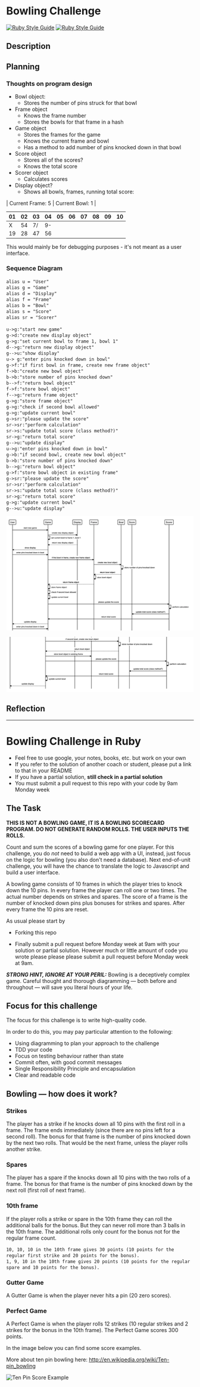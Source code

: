 # Bowling Challenge

[![Ruby Style Guide](https://img.shields.io/badge/code_style-rubocop-brightgreen.svg)](https://github.com/rubocop/rubocop) [![Ruby Style Guide](https://img.shields.io/badge/code_style-community-brightgreen.svg)](https://rubystyle.guide)

## Description



## Planning

### Thoughts on program design

* Bowl object:
  * Stores the number of pins struck for that bowl
* Frame object
  * Knows the frame number
  * Stores the bowls for that frame in a hash
* Game object
  * Stores the frames for the game
  * Knows the current frame and bowl
  * Has a method to add number of pins knocked down in that bowl
* Score object
  * Stores all of the scores?
  * Knows the total score
* Scorer object
  * Calculates scores
* Display object?
  * Shows all bowls, frames, running total score:

| Current Frame: 5 | Current Bowl: 1 |
  
| 01 | 02 | 03 | 04 | 05 | 06 | 07 | 08 | 09 | 10  |
| -- | -- | -- | -- | -- | -- | -- | -- | -- | --- |
| X  | 54 | 7/ | 9- |    |    |    |    |    |     |
| 19 | 28 | 47 | 56 |    |    |    |    |    |     |
    
This would mainly be for debugging purposes - it's not meant as a user interface.

### Sequence Diagram

```
alias u = "User"
alias g = "Game"
alias d = "Display"
alias f = "Frame"
alias b = "Bowl"
alias s = "Score"
alias sr = "Scorer"

u->g:"start new game"
g->d:"create new display object"
g->g:"set current bowl to frame 1, bowl 1"
d-->g:"return new display object"
g-->u:"show display"
u-> g:"enter pins knocked down in bowl"
g->f:"if first bowl in frame, create new frame object"
f->b:"create new bowl object"
b->b:"store number of pins knocked down"
b-->f:"return bowl object"
f->f:"store bowl object"
f-->g:"return frame object"
g->g:"store frame object"
g->g:"check if second bowl allowed"
g->g:"update current bowl"
g->sr:"please update the score"
sr->sr:"perform calculation"
sr->s:"update total score (class method?)"
sr->g:"return total score"
g-->u:"update display" 
u->g:"enter pins knocked down in bowl"
g->b:"if second bowl, create new bowl object"
b->b:"store number of pins knocked down"
b-->g:"return bowl object"
g->f:"store bowl object in existing frame"
g->sr:"please update the score"
sr->sr:"perform calculation"
sr->s:"update total score (class method?)"
sr->g:"return total score"
g->g:"update current bowl"
g-->u:"update display"
```

![Image](./images/screenshot_1.png)

![Image](./images/screenshot_2.png)

## Reflection



---

Bowling Challenge in Ruby
=================

* Feel free to use google, your notes, books, etc. but work on your own
* If you refer to the solution of another coach or student, please put a link to that in your README
* If you have a partial solution, **still check in a partial solution**
* You must submit a pull request to this repo with your code by 9am Monday week

## The Task

**THIS IS NOT A BOWLING GAME, IT IS A BOWLING SCORECARD PROGRAM. DO NOT GENERATE RANDOM ROLLS. THE USER INPUTS THE ROLLS.**

Count and sum the scores of a bowling game for one player. For this challenge, you do _not_ need to build a web app with a UI, instead, just focus on the logic for bowling (you also don't need a database). Next end-of-unit challenge, you will have the chance to translate the logic to Javascript and build a user interface.

A bowling game consists of 10 frames in which the player tries to knock down the 10 pins. In every frame the player can roll one or two times. The actual number depends on strikes and spares. The score of a frame is the number of knocked down pins plus bonuses for strikes and spares. After every frame the 10 pins are reset.

As usual please start by

* Forking this repo

* Finally submit a pull request before Monday week at 9am with your solution or partial solution.  However much or little amount of code you wrote please please please submit a pull request before Monday week at 9am. 

___STRONG HINT, IGNORE AT YOUR PERIL:___ Bowling is a deceptively complex game. Careful thought and thorough diagramming — both before and throughout — will save you literal hours of your life.

## Focus for this challenge
The focus for this challenge is to write high-quality code.

In order to do this, you may pay particular attention to the following:
* Using diagramming to plan your approach to the challenge
* TDD your code
* Focus on testing behaviour rather than state
* Commit often, with good commit messages
* Single Responsibility Principle and encapsulation
* Clear and readable code

## Bowling — how does it work?

### Strikes

The player has a strike if he knocks down all 10 pins with the first roll in a frame. The frame ends immediately (since there are no pins left for a second roll). The bonus for that frame is the number of pins knocked down by the next two rolls. That would be the next frame, unless the player rolls another strike.

### Spares

The player has a spare if the knocks down all 10 pins with the two rolls of a frame. The bonus for that frame is the number of pins knocked down by the next roll (first roll of next frame).

### 10th frame

If the player rolls a strike or spare in the 10th frame they can roll the additional balls for the bonus. But they can never roll more than 3 balls in the 10th frame. The additional rolls only count for the bonus not for the regular frame count.

    10, 10, 10 in the 10th frame gives 30 points (10 points for the regular first strike and 20 points for the bonus).
    1, 9, 10 in the 10th frame gives 20 points (10 points for the regular spare and 10 points for the bonus).

### Gutter Game

A Gutter Game is when the player never hits a pin (20 zero scores).

### Perfect Game

A Perfect Game is when the player rolls 12 strikes (10 regular strikes and 2 strikes for the bonus in the 10th frame). The Perfect Game scores 300 points.

In the image below you can find some score examples.

More about ten pin bowling here: http://en.wikipedia.org/wiki/Ten-pin_bowling

![Ten Pin Score Example](images/example_ten_pin_scoring.png)
